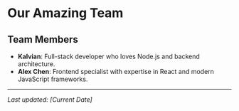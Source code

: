 #  Our Amazing Team

## Team Members
- **Kalvian**: Full-stack developer who loves Node.js and backend architecture.
- **Alex Chen**: Frontend specialist with expertise in React and modern JavaScript frameworks.

---
*Last updated: [Current Date]*
